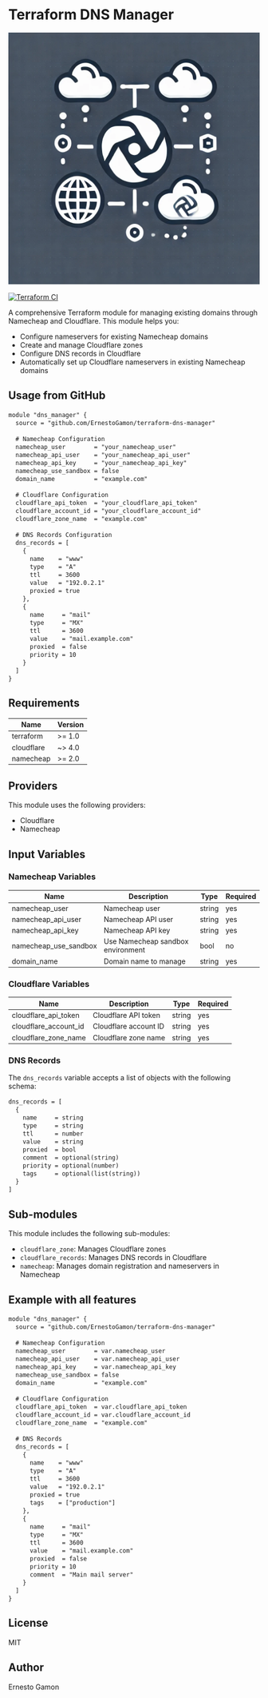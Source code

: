 # Terraform DNS Manager

![Logo](assets/logo.png)

[![Terraform CI](https://github.com/ErnestoGamon/terraform-dns-manager/actions/workflows/terraform.yml/badge.svg)](https://github.com/ErnestoGamon/terraform-dns-manager/actions/workflows/terraform.yml)

A comprehensive Terraform module for managing existing domains through Namecheap and Cloudflare. This module helps you:
- Configure nameservers for existing Namecheap domains
- Create and manage Cloudflare zones
- Configure DNS records in Cloudflare
- Automatically set up Cloudflare nameservers in existing Namecheap domains

## Usage from GitHub

```hcl
module "dns_manager" {
  source = "github.com/ErnestoGamon/terraform-dns-manager"

  # Namecheap Configuration
  namecheap_user        = "your_namecheap_user"
  namecheap_api_user    = "your_namecheap_api_user"
  namecheap_api_key     = "your_namecheap_api_key"
  namecheap_use_sandbox = false
  domain_name           = "example.com"

  # Cloudflare Configuration
  cloudflare_api_token  = "your_cloudflare_api_token"
  cloudflare_account_id = "your_cloudflare_account_id"
  cloudflare_zone_name  = "example.com"

  # DNS Records Configuration
  dns_records = [
    {
      name    = "www"
      type    = "A"
      ttl     = 3600
      value   = "192.0.2.1"
      proxied = true
    },
    {
      name     = "mail"
      type     = "MX"
      ttl      = 3600
      value    = "mail.example.com"
      proxied  = false
      priority = 10
    }
  ]
}
```

## Requirements

| Name | Version |
|------|---------|
| terraform | >= 1.0 |
| cloudflare | ~> 4.0 |
| namecheap | >= 2.0 |

## Providers

This module uses the following providers:
- Cloudflare
- Namecheap

## Input Variables

### Namecheap Variables

| Name | Description | Type | Required |
|------|-------------|------|----------|
| namecheap_user | Namecheap user | string | yes |
| namecheap_api_user | Namecheap API user | string | yes |
| namecheap_api_key | Namecheap API key | string | yes |
| namecheap_use_sandbox | Use Namecheap sandbox environment | bool | no |
| domain_name | Domain name to manage | string | yes |

### Cloudflare Variables

| Name | Description | Type | Required |
|------|-------------|------|----------|
| cloudflare_api_token | Cloudflare API token | string | yes |
| cloudflare_account_id | Cloudflare account ID | string | yes |
| cloudflare_zone_name | Cloudflare zone name | string | yes |

### DNS Records

The `dns_records` variable accepts a list of objects with the following schema:

```hcl
dns_records = [
  {
    name     = string
    type     = string
    ttl      = number
    value    = string
    proxied  = bool
    comment  = optional(string)
    priority = optional(number)
    tags     = optional(list(string))
  }
]
```

## Sub-modules

This module includes the following sub-modules:
- `cloudflare_zone`: Manages Cloudflare zones
- `cloudflare_records`: Manages DNS records in Cloudflare
- `namecheap`: Manages domain registration and nameservers in Namecheap

## Example with all features

```hcl
module "dns_manager" {
  source = "github.com/ErnestoGamon/terraform-dns-manager"

  # Namecheap Configuration
  namecheap_user        = var.namecheap_user
  namecheap_api_user    = var.namecheap_api_user
  namecheap_api_key     = var.namecheap_api_key
  namecheap_use_sandbox = false
  domain_name           = "example.com"

  # Cloudflare Configuration
  cloudflare_api_token  = var.cloudflare_api_token
  cloudflare_account_id = var.cloudflare_account_id
  cloudflare_zone_name  = "example.com"

  # DNS Records
  dns_records = [
    {
      name    = "www"
      type    = "A"
      ttl     = 3600
      value   = "192.0.2.1"
      proxied = true
      tags    = ["production"]
    },
    {
      name     = "mail"
      type     = "MX"
      ttl      = 3600
      value    = "mail.example.com"
      proxied  = false
      priority = 10
      comment  = "Main mail server"
    }
  ]
}
```

## License

MIT

## Author

Ernesto Gamon
